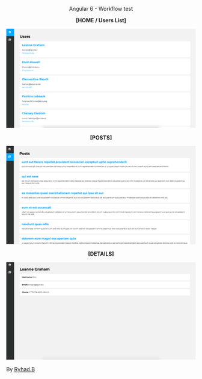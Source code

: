 <p align="center">Angular 6 - Workflow test</p>

<p align="center"><strong>[HOME / Users List]</strong></p>
<img src="./screenshots/home-users-min.png" />

<p align="center"><strong>[POSTS]</strong></p>
<img src="./screenshots/posts-page-min.png" />

<p align="center"><strong>[DETAILS]</strong></p>
<img src="./screenshots/detail-user-page-min.png" />


<p>By <a href="https://ryhad.com">Ryhad.B</a> </p>

</p>
